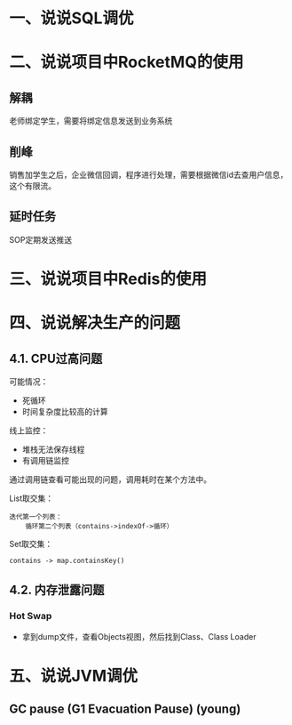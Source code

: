 # 一、说说SQL调优

# 二、说说项目中RocketMQ的使用

## 解耦

老师绑定学生，需要将绑定信息发送到业务系统

## 削峰

销售加学生之后，企业微信回调，程序进行处理，需要根据微信id去查用户信息，这个有限流。

## 延时任务

SOP定期发送推送

# 三、说说项目中Redis的使用

# 四、说说解决生产的问题

## 4.1. CPU过高问题

可能情况：

- 死循环
- 时间复杂度比较高的计算

线上监控：

- 堆栈无法保存线程
- 有调用链监控

通过调用链查看可能出现的问题，调用耗时在某个方法中。

List取交集：

~~~
迭代第一个列表：
	循环第二个列表（contains->indexOf->循环）
~~~

Set取交集：

~~~
contains -> map.containsKey()
~~~

## 4.2. 内存泄露问题

### Hot Swap

- 拿到dump文件，查看Objects视图，然后找到Class、Class Loader

# 五、说说JVM调优

## GC pause (G1 Evacuation Pause) (young)

